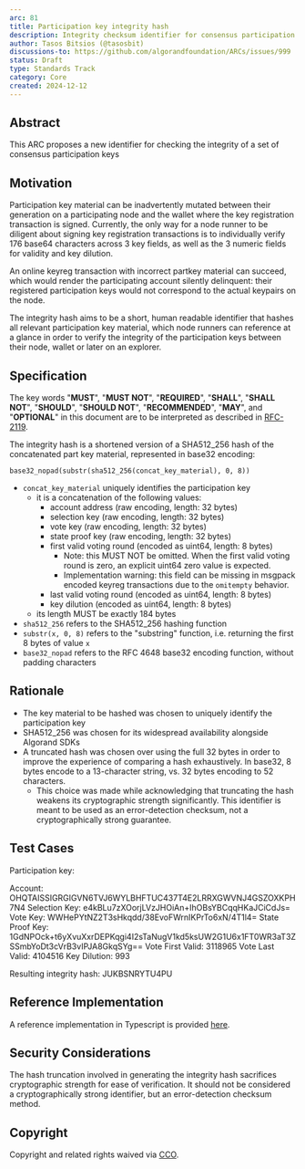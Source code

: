 ```yaml
---
arc: 81
title: Participation key integrity hash
description: Integrity checksum identifier for consensus participation keys
author: Tasos Bitsios (@tasosbit)
discussions-to: https://github.com/algorandfoundation/ARCs/issues/999
status: Draft
type: Standards Track
category: Core
created: 2024-12-12
---
```


## Abstract

This ARC proposes a new identifier for checking the integrity of a set of consensus participation keys

## Motivation

Participation key material can be inadvertently mutated between their generation on a participating node and the wallet where the key registration transaction is signed. Currently, the only way for a node runner to be diligent about signing key registration transactions is to individually verify 176 base64 characters across 3 key fields, as well as the 3 numeric fields for validity and key dilution.

An online keyreg transaction with incorrect partkey material can succeed, which would render the participating account silently delinquent: their registered participation keys would not correspond to the actual keypairs on the node.

The integrity hash aims to be a short, human readable identifier that hashes all relevant participation key material, which node runners can reference at a glance in order to verify the integrity of the participation keys between their node, wallet or later on an explorer.

## Specification
The key words "**MUST**", "**MUST NOT**", "**REQUIRED**", "**SHALL**", "**SHALL NOT**", "**SHOULD**", "**SHOULD NOT**", "**RECOMMENDED**", "**MAY**", and "**OPTIONAL**" in this document are to be interpreted as described in <a href="https://www.ietf.org/rfc/rfc2119.txt">RFC-2119</a>.

The integrity hash is a shortened version of a SHA512_256 hash of the concatenated part key material, represented in base32 encoding:

`base32_nopad(substr(sha512_256(concat_key_material), 0, 8))`

- `concat_key_material` uniquely identifies the participation key
    - it is a concatenation of the following values:
        - account address (raw encoding, length: 32 bytes)
        - selection key (raw encoding, length: 32 bytes)
        - vote key (raw encoding, length: 32 bytes)
        - state proof key (raw encoding, length: 32 bytes)
        - first valid voting round (encoded as uint64, length: 8 bytes)
            - Note: this MUST NOT be omitted. When the first valid voting round is zero, an explicit uint64 zero value is expected.
            - Implementation warning: this field can be missing in msgpack encoded keyreg transactions due to the `omitempty` behavior.
        - last valid voting round (encoded as uint64, length: 8 bytes)
        - key dilution (encoded as uint64, length: 8 bytes)
    - its length MUST be exactly 184 bytes
- `sha512_256` refers to the SHA512_256 hashing function
- `substr(x, 0, 8)` refers to the "substring" function, i.e. returning the first 8 bytes of value `x`
- `base32_nopad` refers to the RFC 4648 base32 encoding function, without padding characters

## Rationale

- The key material to be hashed was chosen to uniquely identify the participation key
- SHA512_256 was chosen for its widespread availability alongside Algorand SDKs
- A truncated hash was chosen over using the full 32 bytes in order to improve the experience of comparing a hash exhaustively. In base32, 8 bytes encode to a 13-character string, vs. 32 bytes encoding to 52 characters.
    - This choice was made while acknowledging that truncating the hash weakens its cryptographic strength significantly. This identifier is meant to be used as an error-detection checksum, not a cryptographically strong guarantee.

## Test Cases

Participation key:

Account: OHQTAISSIGRGIGVN6TVJ6WYLBHFTUC437T4E2LRRXGWVNJ4GSZOXKPH7N4
Selection Key: e4kBLu7zXOorjLVzJHOiAn+IhOBsYBCqqHKaJCiCdJs=
Vote Key: WWHePYtNZ2T3sHkqdd/38EvoFWrnIKPrTo6xN/4T1l4=
State Proof Key: 1GdNPOck+t6yXvuXxrDEPKqgi4I2sTaNugV1kd5ksUW2G1U6x1FT0WR3aT3ZSSmbYoDt3cVrB3vIPJA8GkqSYg==
Vote First Valid: 3118965
Vote Last Valid: 4104516
Key Dilution: 993

Resulting integrity hash: JUKBSNRYTU4PU

## Reference Implementation

A reference implementation in Typescript is provided [here](../assets/arc-0081/src/index.ts).

## Security Considerations

The hash truncation involved in generating the integrity hash sacrifices cryptographic strength for ease of verification. It should not be considered a cryptographically strong identifier, but an error-detection checksum method.

## Copyright

Copyright and related rights waived via <a href="https://creativecommons.org/publicdomain/zero/1.0/">CCO</a>.
